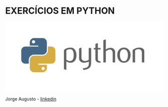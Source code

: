 # EXERCÍCIOS EM PYTHON

   ![](./IMG/PYTHON.png)

   

   Jorge Augusto - [linkedin](https://www.linkedin.com/in/jorgeaugusto88/)

